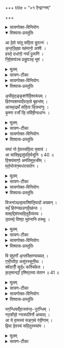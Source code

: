 +++
title = "०१ ऐन्द्राग्नम्"

+++
<details><summary>सायणोक्त-विनियोगः</summary>

(SB) 1पञ्चम ऐन्द्राग्नपश्वादींनां सूक्तान्यभिहितानि । षष्ठे सावित्रादि पशूनां सूक्तान्यभिधीयन्ते । तत्र 'सावित्रमुपध्वस्तमालभेत' इत्यस्य पशोः सूक्ते वपायाः पुरोनुवाक्यामाह - 
</details>


<details open><summary>विश्वास-प्रस्तुतिः</summary>

आ दे॒वो या॑तु सवि॒ता सु॒रत्नः॑ ।   
अ॒न्त॒रि॒क्ष॒प्रा वह॑मानो॒ अश्वैः॑ ।   
हस्ते॒ दधा॑नो॒ नर्या॑ पु॒रूणि॑ ।   
नि॒वे॒शय॑ञ्च प्रसु॒वञ्च॒ भूम॑ ।  
</details>

<details><summary>मूलम्</summary>

आ दे॒वो या॑तु सवि॒ता सु॒रत्नः॑ ।   
अ॒न्त॒रि॒क्ष॒प्रा वह॑मानो॒ अश्वैः॑ ।   
हस्ते॒ दधा॑नो॒ नर्या॑ पु॒रूणि॑ ।   
नि॒वे॒शय॑ञ्च प्रसु॒वञ्च॒ भूम॑ ।  
</details>

<details><summary>सायण-टीका</summary>

सविता देवः आयातु आगच्छतु । कीदृशः? सुरत्नः शोभनै रत्नैर्युक्तः । अन्तरिक्षप्ताः स्वकीयै रश्मिभिरन्तरिक्षं पूरयिता । अश्वैर्वहमानः स्वकीयैरश्वै रथं वाहयन् । नर्या नरेभ्यो हितानि पुरूणि बहूनि रत्नानि यजमानाय दातुं हस्ते दधानः । भूम बहुलं जगत्प्राणिजातं निवेशयंश्च रात्रौ स्वस्वगृहेऽवस्थापयन्नपि प्रसुवंश्च दिवसे स्वस्वव्यापारेषु प्रेरयन्नपि वर्तत इति शेषः॥
</details>

<details><summary>सायणोक्त-विनियोगः</summary>

2अथ वपाया याज्यामाह - 
</details>


<details open><summary>विश्वास-प्रस्तुतिः</summary>

अ॒भीवृ॑त॒ङ्कृश॑नैर्वि॒श्वरू॑पम् ।  
हिर॑ण्यशम्यय्ँयज॒तो बृ॒हन्त॑म् ।   
आस्था॒द्रथँ॑ सवि॒ता चि॒त्रभा॑नुः ।  
कृ॒ष्णा रजाँ॑ सि॒ तवि॑षी॒न्दधा॑नः ।  
</details>

<details><summary>मूलम्</summary>

अ॒भीवृ॑त॒ङ्कृश॑नैर्वि॒श्वरू॑पम् ।  
हिर॑ण्यशम्यय्ँयज॒तो बृ॒हन्त॑म् ।   
आस्था॒द्रथँ॑ सवि॒ता चि॒त्रभा॑नुः ।  
कृ॒ष्णा रजाँ॑ सि॒ तवि॑षी॒न्दधा॑नः ।  
</details>

<details><summary>सायण-टीका</summary>

अयं सविता रथमास्थात् आरूढवान् । कीदृशं रथं? कृशनैरभीवृतं कुशनशब्दः सुवर्णवाची सुवर्णैरभितोऽलंकृतमित्यर्थः । विश्वरूपं अनेकैराकारैरुपेतम् । हिरण्यशम्यं युगच्छिद्रे प्रक्षेपणीयः काष्ठविशेषः शम्या सुवर्णमयीभ्यां शम्याभ्यामुपेतम् । बृहन्तं अतिप्तौढम् । कीदृशः सविता? यजतो यष्टव्यः । चित्रभानुः बडुविधरश्मियुक्तः । तविषीं स्वकीयं बलं प्राप्य कृष्णारजांसि दधानः क्वचित्कृष्णानि रूपाणि क्वचिद्रक्तानि रूपाणि धारयन् वर्तते । एतद्रूपान्तराणामप्युपलक्षणम् । अत एव छन्दोगाः - 'असौ वा आदित्यो देवमधु' इत्येतस्यां मधुविद्यायां - 'यदेतदादित्यस्य रोहितं रूप यदेतदादित्यस्य शुक्रं रूपं यदेतदादित्यस्य कृष्णं रूपम्' इति बहुविधानि रूपाण्यामनन्ति ॥
</details>

<details><summary>सायणोक्त-विनियोगः</summary>

3अथ पुरोडाशस्य पुरोनुवाक्यामाह - 
</details>


<details open><summary>विश्वास-प्रस्तुतिः</summary>

सघा॑ नो दे॒वस्स॑वि॒ता स॒वाय॑ ।  
आ सा॑विष॒द्वसु॑पति॒र्वसू॑नि ॥ 40 ॥    
वि॒श्रय॑माणो॒ अम॑तिमुरू॒चीम् ।   
म॒र्त॒भोज॑न॒मध॑रासतेन ।  
</details>

<details><summary>मूलम्</summary>

सघा॑ नो दे॒वस्स॑वि॒ता स॒वाय॑ ।  
आ सा॑विष॒द्वसु॑पति॒र्वसू॑नि ॥ 40 ॥    
वि॒श्रय॑माणो॒ अम॑तिमुरू॒चीम् ।   
म॒र्त॒भोज॑न॒मध॑रासतेन ।  
</details>

<details><summary>सायण-टीका</summary>

सघा स एव सविता देवो वसुपतिः धनपतिर्भूत्वा नोऽस्माकं सवाय कर्मानुष्ठानाय वसूनि धनानि आसाविषत् सर्वतः संपादितवान् । किं कुर्वन् - उरूचीं विस्तीर्णां गतिं अमतिमस्मदीयां मन्दप्रज्ञां विश्रयमाणो विप्रतिषेधन् । अथानन्तरं मर्तभोजनं मनुष्यैर्भोक्तुं योग्यमन्नं न रासतेऽस्मभ्यं ददाति ॥
</details>

<details><summary>सायणोक्त-विनियोगः</summary>

4अथ पुरोडाशस्य याज्यामाह - 
</details>


<details open><summary>विश्वास-प्रस्तुतिः</summary>

विजना॑ञ्छ्या॒वाश्शि॑ति॒पादो॑ अख्यन् ।  
रथँ॒ हिर॑ण्यप्रउगव्ँ॒वह॑न्तः ।  
शश्व॒द्दिश॑स्सवि॒तुर्दैव्य॑स्य ।   
उ॒पस्थे॒ विश्वा॒ भुव॑नानि तस्थुः ।
</details>

<details><summary>मूलम्</summary>

विजना॑ञ्छ्या॒वाश्शि॑ति॒पादो॑ अख्यन् ।  
रथँ॒ हिर॑ण्यप्रउगव्ँ॒वह॑न्तः ।  
शश्व॒द्दिश॑स्सवि॒तुर्दैव्य॑स्य ।   
उ॒पस्थे॒ विश्वा॒ भुव॑नानि तस्थुः ।
</details>

<details><summary>सायण-टीका</summary>

श्यावाः श्यामवर्णाः शितिपादः श्वेतैः पादैर्युक्ताः सवितुरश्वा जनान् जन्तून् व्यख्यन् विशेषेण ज्ञापितवन्तः । अश्वेषु गच्छत्सु हि आदित्यो गच्छतीत्येवं जानन्ति । कीदृशा अश्वाः? रथं वहन्तः । कीदृशं रथं? हिरण्यप्रउगम्, ईषाग्रयोर्योगः प्रउग इत्युच्यते, सुवर्णमयः प्रउगो यस्य रथस्य सोऽयं हिरण्यप्रउगस्तम् । दैव्यस्य देवेभ्यो हितस्य सवितुरुपस्थे उत्सङ्गे दिशः प्राच्याद्या विश्वा भुवनानि पृथिव्यादयः स्वे लोकाश्च शश्वत्तस्थुनिरन्तरं तिष्ठन्ति । सवितृप्रकाशमध्ये वर्तमानमेव तदुत्सङ्गावस्थानम् ॥
</details>

<details><summary>सायणोक्त-विनियोगः</summary>

5अथ हविषः पुरोनुवाक्यामाह - 
</details>


<details open><summary>विश्वास-प्रस्तुतिः</summary>

वि सु॑प॒र्णो अ॒न्तरि॑क्षाण्यख्यत् ।  
ग॒भी॒रवे॑पा॒ असु॑रस्सुनी॒थः ।  
क्वे॑दानीँ॒ सूर्य॒ᳵ कश्चि॑केत ।   
क॒त॒मान्द्याँ र॒श्मिर॒स्या त॑तान ॥ 41 ॥  
</details>

<details><summary>मूलम्</summary>

वि सु॑प॒र्णो अ॒न्तरि॑क्षाण्यख्यत् ।  
ग॒भी॒रवे॑पा॒ असु॑रस्सुनी॒थः ।  
क्वे॑दानीँ॒ सूर्य॒ᳵ कश्चि॑केत ।   
क॒त॒मान्द्याँ र॒श्मिर॒स्या त॑तान ॥ 41 ॥  
</details>

<details><summary>सायण-टीका</summary>

सुपर्णः पक्षिसदृश आदित्यः । आकाशगामित्वात्पक्षिसादृश्यम् । तादृश आदित्यः अन्तरिक्षाणि आकाशप्रदेशविशेषान् व्यख्यत् विशेषेण प्रकाशितवान् । पृतिव्यन्तरिक्षद्युलोकान्सर्वान्प्रकाशयतीत्यर्थः । कीदृशः सविता? गभीरवेपाः, वेपशब्दः कर्मवाची, उदयास्तमयलक्षणगभीरकर्मेत्यर्थः । असुरः प्राणप्रदः । अतएवान्यत्राम्नायते - 'योऽसौ तपन्नुदेति स सर्वेषां भूतानां प्राणानादायोदेति' इति । सुनीथः प्रशस्तः । एवंभूत आदित्यः इदानीं रात्रौ क्व प्रदेशे वर्तत इत्येवं कश्चिकेत को वा जानाति । अस्य सूर्यस्य रश्मिः कतमां द्यामाततान कं नामाकाशभागं व्याप्नोतीति को वा जानाति । रात्रौ सूर्यस्य तद्रश्मेश्चावस्थानदेशस्य बुद्धिमद्भिरपि दुर्विज्ञेयत्वादयमचिन्त्यमहिमेत्यर्थः ॥
</details>

<details><summary>सायणोक्त-विनियोगः</summary>

6अथ हविषो याज्यामाह - 
</details>


<details open><summary>विश्वास-प्रस्तुतिः</summary>

भग॒न्धियव्ँ॑वा॒जय॑न्त॒ᳶ पुर॑न्धिम् ।   
नरा॒शँसो॒ ग्नास्पति॑र्नो अव्यात् ।  
आ ये वा॒मस्य॑ सङ्ग॒थे र॑यी॒णाम् ।  
प्रि॒या दे॒वस्य॑ सवि॒तुस्स्या॑म ।  
</details>

<details><summary>मूलम्</summary>

भग॒न्धियव्ँ॑वा॒जय॑न्त॒ᳶ पुर॑न्धिम् ।   
नरा॒शँसो॒ ग्नास्पति॑र्नो अव्यात् ।  
आ ये वा॒मस्य॑ सङ्ग॒थे र॑यी॒णाम् ।  
प्रि॒या दे॒वस्य॑ सवि॒तुस्स्या॑म ।  
</details>

<details><summary>सायण-टीका</summary>

भगं सौभाग्यं धियं सत्कर्मविषयां प्रज्ञां सवितुः प्रसादात् वाजयन्तः प्राप्नुवन्तो वर्तामहे । नोऽस्माकं पुरन्धिं वहुविषयां प्रज्ञामयं देवः अव्यात् रक्षतात् । कीदृशोऽयं? नराशंसो नरैः शंसनीयः । ग्नास्पतिः छन्दसां पालयिता । 'छन्दाँसि वै ग्नाः' इति श्रुत्यन्तरात् । देवपत्न्यो वा ग्नाशब्देनाभिधीयन्ते 'उतग्नावियन्तु देवपत्नी' इति मन्त्रवर्णात् । अयशब्द एतव्यं प्राप्तः व्यमाचष्टे । आसमन्तात् अये प्राप्तव्ये रयीणां धनानां संगथे संगमे निमित्तभूते सति वामस्य सर्वेषां वननीयस्य सवितुर्देवस्य वयं प्रियाः स्याम ॥
</details>

